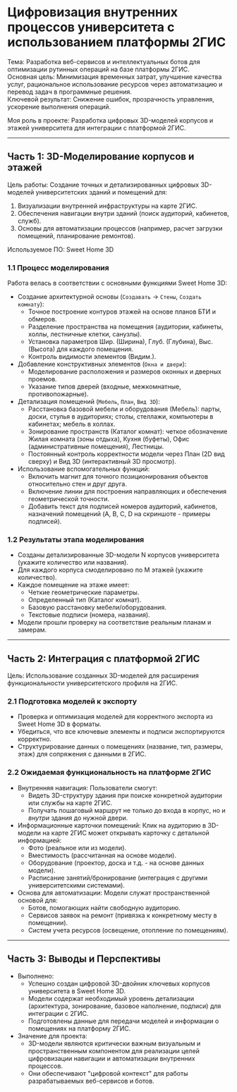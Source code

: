 # Цифровизация внутренних процессов университета с использованием платформы 2ГИС

Тема: Разработка веб-сервисов и интеллектуальных ботов для оптимизации рутинных операций на базе платформы 2ГИС.  
Основная цель: Минимизация временных затрат, улучшение качества услуг, рациональное использование ресурсов через автоматизацию и перевод задач в программные решения.  
Ключевой результат: Снижение ошибок, прозрачность управления, ускорение выполнения операций.  

Моя роль в проекте: Разработка цифровых 3D-моделей корпусов и этажей университета для интеграции с платформой 2ГИС.

---

## Часть 1: 3D-Моделирование корпусов и этажей

Цель работы: Создание точных и детализированных цифровых 3D-моделей университетских зданий и помещений для:
1.  Визуализации внутренней инфраструктуры на карте 2ГИС.
2.  Обеспечения навигации внутри зданий (поиск аудиторий, кабинетов, служб).
3.  Основы для автоматизации процессов (например, расчет загрузки помещений, планирование ремонтов).

Используемое ПО: Sweet Home 3D 

### 1.1 Процесс моделирования

Работа велась в соответствии с основными функциями Sweet Home 3D:

*   Создание архитектурной основы (`Создавать` -> `Стены`, `Создать комнату`):
    *   Точное построение контуров этажей на основе планов БТИ и обмеров.
    *   Разделение пространства на помещения (аудитории, кабинеты, холлы, лестничные клетки, санузлы).
    *   Установка параметров Шир. (Ширина), Глуб. (Глубина), Выс. (Высота) для каждого помещения.
    *   Контроль видимости элементов (Видим.).
*   Добавление конструктивных элементов (`Окна и двери`):
    *   Моделирование расположения и размеров оконных и дверных проемов.
    *   Указание типов дверей (входные, межкомнатные, противопожарные).
*   Детализация помещений (`Мебель`, `План`, `Вид 3D`):
    *   Расстановка базовой мебели и оборудования (Мебель): парты, доски, стулья в аудиториях; столы, стеллажи, компьютеры в кабинетах; мебель в холлах.
    *   Зонирование пространств (Каталог комнат): четкое обозначение Жилая комната (зоны отдыха), Кухня (буфеты), Офис (административные помещения), Лестницы.
    *   Постоянный контроль корректности модели через План (2D вид сверху) и Вид 3D (интерактивный 3D просмотр).
*   Использование вспомогательных функций:
    *   Включить магнит для точного позиционирования объектов относительно стен и друг друга.
    *   Включение линии для построения направляющих и обеспечения геометрической точности.
    *   Добавить текст для подписей номеров аудиторий, кабинетов, назначений помещений (A, B, C, D на скриншоте - примеры подписей).

### 1.2 Результаты этапа моделирования

*   Созданы детализированные 3D-модели N корпусов университета (укажите количество или названия).
*   Для каждого корпуса смоделировано по M этажей (укажите количество).
*   Каждое помещение на этаже имеет:
    *   Четкие геометрические параметры.
    *   Определенный тип (Каталог комнат).
    *   Базовую расстановку мебели/оборудования.
    *   Текстовые подписи (номера, названия).
*   Модели прошли проверку на соответствие реальным планам и замерам.

---

## Часть 2: Интеграция с платформой 2ГИС

Цель: Использование созданных 3D-моделей для расширения функциональности университетского профиля на 2ГИС.

### 2.1 Подготовка моделей к экспорту

*   Проверка и оптимизация моделей для корректного экспорта из Sweet Home 3D в форматы.
*   Убедиться, что все ключевые элементы и подписи экспортируются корректно.
*   Структурирование данных о помещениях (название, тип, размеры, этаж) для сопряжения с данными в 2ГИС.

### 2.2 Ожидаемая функциональность на платформе 2ГИС

*   Внутренняя навигация: Пользователи смогут:
    *   Видеть 3D-структуру здания при поиске конкретной аудитории или службы на карте 2ГИС.
    *   Получать пошаговый маршрут не только до входа в корпус, но и *внутри* здания до нужной двери.
*   Информационные карточки помещений: Клик на аудиторию в 3D-модели на карте 2ГИС может открывать карточку с детальной информацией:
    *   Фото (реальное или из модели).
    *   Вместимость (рассчитанная на основе модели).
    *   Оборудование (проектор, доска и т.д. - на основе данных модели).
    *   Расписание занятий/бронирование (интеграция с другими университетскими системами).
*   Основа для автоматизации: Модели служат пространственной основой для:
    *   Ботов, помогающих найти свободную аудиторию.
    *   Сервисов заявок на ремонт (привязка к конкретному месту в помещении).
    *   Систем учета ресурсов (освещение, отопление по помещениям).

---

## Часть 3: Выводы и Перспективы

*   Выполнено:
    *   Успешно создан цифровой 3D-двойник ключевых корпусов университета в Sweet Home 3D.
    *   Модели содержат необходимый уровень детализации (архитектура, зонирование, базовое наполнение, подписи) для интеграции с 2ГИС.
    *   Подготовлены данные для передачи моделей и информации о помещениях на платформу 2ГИС.
*   Значение для проекта:
    *   3D-модели являются критически важным визуальным и пространственным компонентом для реализации целей цифровизации навигации и автоматизации внутренних процессов.
    *   Они обеспечивают "цифровой контекст" для работы разрабатываемых веб-сервисов и ботов.
